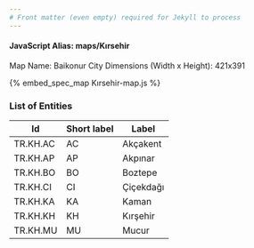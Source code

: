 ```yaml
---
# Front matter (even empty) required for Jekyll to process
---
```


#### JavaScript Alias: maps/Kırsehir

Map Name: Baikonur City
Dimensions (Width x Height): 421x391



{% embed_spec_map Kırsehir-map.js %}

### List of Entities

 Id | Short label | Label
---|---|---
TR.KH.AC|AC|Akçakent
TR.KH.AP|AP|Akpınar
TR.KH.BO|BO|Boztepe
TR.KH.CI|CI|Çiçekdağı
TR.KH.KA|KA|Kaman
TR.KH.KH|KH|Kırşehir
TR.KH.MU|MU|Mucur